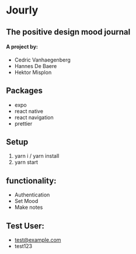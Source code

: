 # Jourly

## The positive design mood journal

#### A project by:

- Cedric Vanhaegenberg
- Hannes De Baere
- Hektor Misplon

## Packages

- expo
- react native
- react navigation
- prettier

## Setup

1. yarn i / yarn install
2. yarn start


## functionality:

- Authentication
- Set Mood 
- Make notes

## Test User: 

- test@example.com
- test123
